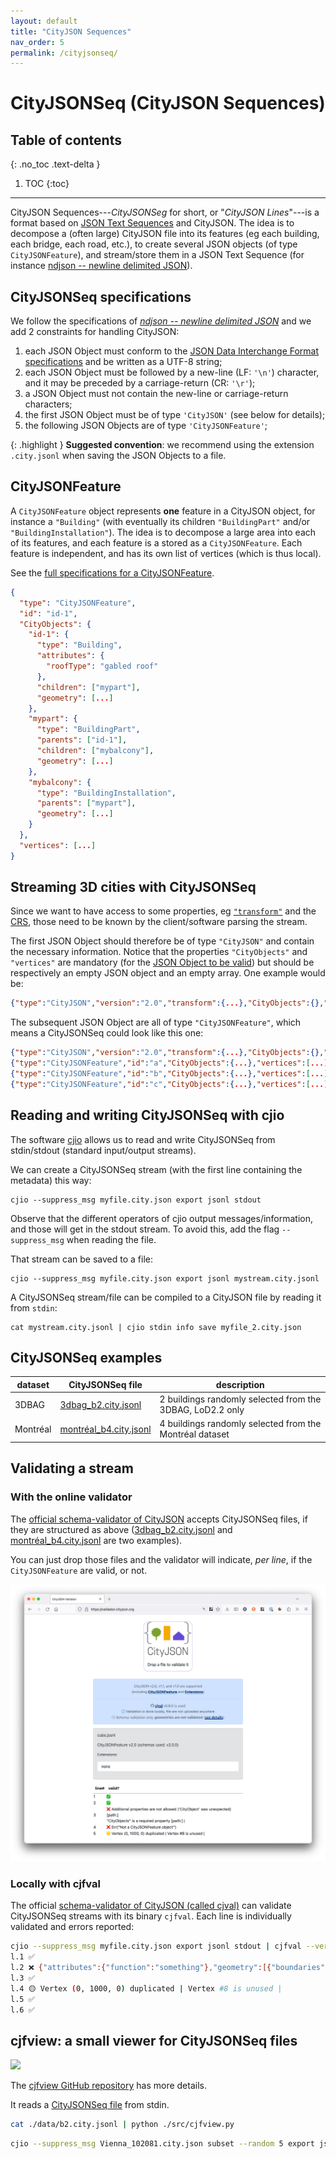 ```yaml
---
layout: default
title: "CityJSON Sequences"
nav_order: 5
permalink: /cityjsonseq/
---
```


# CityJSONSeq (CityJSON Sequences)

## Table of contents
{: .no_toc .text-delta }

1. TOC
{:toc}

- - - 

CityJSON Sequences---*CityJSONSeg* for short, or "*CityJSON Lines*"---is a format based on [JSON Text Sequences](https://datatracker.ietf.org/doc/html/rfc7464) and CityJSON.
The idea is to decompose a (often large) CityJSON file into its features (eg each building, each bridge, each road, etc.), to create several JSON objects (of type `CityJSONFeature`), and stream/store them in a JSON Text Sequence (for instance [ndjson -- newline delimited JSON](https://github.com/ndjson/ndjson-spec/)).


## CityJSONSeq specifications

We follow the specifications of *[ndjson -- newline delimited JSON](https://github.com/ndjson/ndjson-spec/)* and we add 2 constraints for handling CityJSON:

  1. each JSON Object must conform to the [JSON Data Interchange Format specifications](https://datatracker.ietf.org/doc/html/rfc8259) and be written as a UTF-8 string;
  2. each JSON Object must be followed by a new-line (LF: `'\n'`) character, and it may be preceded by a carriage-return (CR: `'\r'`);
  3. a JSON Object must not contain the new-line or carriage-return characters;
  4. the first JSON Object must be of type `'CityJSON'` (see below for details);
  5. the following JSON Objects are of type `'CityJSONFeature'`;

{: .highlight }
 **Suggested convention**: we recommend using the extension `.city.jsonl` when saving the JSON Objects to a file.


## CityJSONFeature

A `CityJSONFeature` object represents **one** feature in a CityJSON object, for instance a `"Building"` (with eventually its children `"BuildingPart"` and/or `"BuildingInstallation"`).
The idea is to decompose a large area into each of its features, and each feature is a stored as a `CityJSONFeature`.
Each feature is independent, and has its own list of vertices (which is thus local).

See the [full specifications for a CityJSONFeature](https://www.cityjson.org/specs/#text-sequences-and-streaming-with-cityjsonfeature).

```json
{
  "type": "CityJSONFeature",
  "id": "id-1", 
  "CityObjects": {
    "id-1": {
      "type": "Building", 
      "attributes": { 
        "roofType": "gabled roof"
      },
      "children": ["mypart"],
      "geometry": [...]
    },
    "mypart": {
      "type": "BuildingPart", 
      "parents": ["id-1"],
      "children": ["mybalcony"],
      "geometry": [...]
    },
    "mybalcony": {
      "type": "BuildingInstallation", 
      "parents": ["mypart"],
      "geometry": [...]
    }
  },
  "vertices": [...]
}
```


## Streaming 3D cities with CityJSONSeq

Since we want to have access to some properties, eg [`"transform"`](https://www.cityjson.org/specs/#transform-object) and the [CRS](https://www.cityjson.org/specs/#referencesystem-crs), those need to be known by the client/software parsing the stream.

The first JSON Object should therefore be of type `"CityJSON"` and contain the necessary information.
Notice that the properties `"CityObjects"` and `"vertices"` are mandatory (for the [JSON Object to be valid](https://www.cityjson.org/specs/#cityjson-object)) but should be respectively an empty JSON object and an empty array.
One example would be:
```json
{"type":"CityJSON","version":"2.0","transform":{...},"CityObjects":{},"metadata":{...},"vertices":[]}
```

The subsequent JSON Object are all of type `"CityJSONFeature"`, which means a CityJSONSeq could look like this one:

```json
{"type":"CityJSON","version":"2.0","transform":{...},"CityObjects":{},"metadata":{...},"vertices":[]}
{"type":"CityJSONFeature","id":"a","CityObjects":{...},"vertices":[...]} 
{"type":"CityJSONFeature","id":"b","CityObjects":{...},"vertices":[...]} 
{"type":"CityJSONFeature","id":"c","CityObjects":{...},"vertices":[...]} 
```


## Reading and writing CityJSONSeq with cjio

The software [cjio](https://github.com/cityjson/cjio) allows us to read and write CityJSONSeq from stdin/stdout (standard input/output streams).

We can create a CityJSONSeq stream (with the first line containing the metadata) this way:

```
cjio --suppress_msg myfile.city.json export jsonl stdout
```

Observe that the different operators of cjio output messages/information, and those will get in the stdout stream. 
To avoid this, add the flag `--suppress_msg` when reading the file.

That stream can be saved to a file:

```
cjio --suppress_msg myfile.city.json export jsonl mystream.city.jsonl
```

A CityJSONSeq stream/file can be compiled to a CityJSON file by reading it from `stdin`:

```
cat mystream.city.jsonl | cjio stdin info save myfile_2.city.json
```

## CityJSONSeq examples

| dataset | CityJSONSeq file | description |  
| ------- | ---------------- | ----------- |
| 3DBAG   | [3dbag_b2.city.jsonl](https://3d.bk.tudelft.nl/opendata/cityjson/cityjsonl/3dbag_b2.city.jsonl) | 2 buildings randomly selected from the 3DBAG, LoD2.2 only |
| Montréal   | [montréal_b4.city.jsonl](https://3d.bk.tudelft.nl/opendata/cityjson/cityjsonl/montréal_b4.city.jsonl) | 4 buildings randomly selected from the Montréal dataset | 


## Validating a stream 

### With the online validator

The [official schema-validator of CityJSON](https://validator.cityjson.org) accepts CityJSONSeq files, if they are structured as above ([3dbag_b2.city.jsonl](https://3d.bk.tudelft.nl/opendata/cityjson/cityjsonl/3dbag_b2.city.jsonl) and [montréal_b4.city.jsonl](https://3d.bk.tudelft.nl/opendata/cityjson/cityjsonl/montréal_b4.city.jsonl) are two examples).

You can just drop those files and the validator will indicate, *per line*, if the `CityJSONFeature` are valid, or not.

[![](validator.png)](https://validator.cityjson.org)


### Locally with cjfval

The official [schema-validator of CityJSON (called cjval)](https://github.com/cityjson/cjval) can validate CityJSONSeq streams with its binary `cjfval`.
Each line is individually validated and errors reported:

```bash
cjio --suppress_msg myfile.city.json export jsonl stdout | cjfval --verbose
l.1 ✅
l.2 ❌ {"attributes":{"function":"something"},"geometry":[{"boundaries":[[[[0,1,2,3]],[[4,5,0,3]],[[5,6,1,0]],[[6,7,2,1]],[[3,2,7,4]],[[7,6,5,4]]]],"lod":"1","type":"Solid"}],"type":"+99999GnericCityObject"} is not valid under any of the given schemas [path:/CityObjects/id-1] |
l.3 ✅
l.4 🟡 Vertex (0, 1000, 0) duplicated | Vertex #8 is unused |
l.5 ✅
l.6 ✅
```


## cjfview: a small viewer for CityJSONSeq files


![](https://raw.githubusercontent.com/cityjson/viewcjl/main/demo.png)

The [cjfview GitHub repository](https://github.com/cityjson/cjfview/) has more details.


It reads a [CityJSONSeq file](https://cityjson.org/cityjsonl) from stdin.

```bash
cat ./data/b2.city.jsonl | python ./src/cjfview.py
```

```bash
cjio --suppress_msg Vienna_102081.city.json subset --random 5 export jsonl stdout | python ./src/cjfview.py
```

